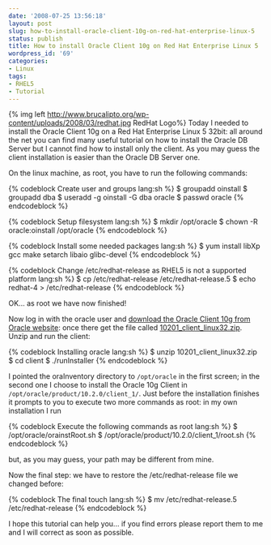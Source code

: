 ```yaml
---
date: '2008-07-25 13:56:18'
layout: post
slug: how-to-install-oracle-client-10g-on-red-hat-enterprise-linux-5
status: publish
title: How to install Oracle Client 10g on Red Hat Enterprise Linux 5
wordpress_id: '69'
categories:
- Linux
tags:
- RHEL5
- Tutorial
---
```


{% img left http://www.brucalipto.org/wp-content/uploads/2008/03/redhat.jpg RedHat Logo%} Today I needed to install the Oracle Client 10g on a Red Hat Enterprise Linux 5 32bit: all around the net you can find many useful tutorial on how to install the Oracle DB Server but I cannot find how to install only the client. As you may guess the client installation is easier than the Oracle DB Server one.

On the linux machine, as root, you have to run the following commands:


{% codeblock Create user and groups lang:sh %}
$ groupadd oinstall
$ groupadd dba
$ useradd -g oinstall -G dba oracle
$ passwd oracle
{% endcodeblock %}



{% codeblock Setup filesystem lang:sh %}
$ mkdir /opt/oracle
$ chown -R oracle:oinstall /opt/oracle
{% endcodeblock %}

{% codeblock Install some needed packages lang:sh %}
$ yum install libXp gcc make setarch libaio glibc-devel
{% endcodeblock %}

{% codeblock Change /etc/redhat-release as RHEL5 is not a supported platform lang:sh %}
$ cp /etc/redhat-release /etc/redhat-release.5
$ echo redhat-4 > /etc/redhat-release
{% endcodeblock %}

OK... as root we have now finished!

Now log in with the oracle user and [download the Oracle Client 10g from Oracle website](http://www.oracle.com/technology/software/products/database/oracle10g/htdocs/10201linuxsoft.html): once there get the file called [10201_client_linux32.zip](http://download.oracle.com/otn/linux/oracle10g/10201/10201_client_linux32.zip). Unzip and run the client:

{% codeblock Installing oracle lang:sh %}
$ unzip 10201_client_linux32.zip
$ cd client
$ ./runInstaller
{% endcodeblock %}

I pointed the oraInventory directory to `/opt/oracle` in the first screen; in the second one I choose to install the Oracle 10g Client in `/opt/oracle/product/10.2.0/client_1/`. Just before the installation finishes it prompts to you to execute two more commands as root: in my own installation I run

{% codeblock Execute the following commands as root lang:sh %}
$ /opt/oracle/orainstRoot.sh
$ /opt/oracle/product/10.2.0/client_1/root.sh
{% endcodeblock %}

but, as you may guess, your path may be different from mine.

Now the final step: we have to restore the /etc/redhat-release file we changed before:


{% codeblock The final touch lang:sh %}
$ mv /etc/redhat-release.5 /etc/redhat-release
{% endcodeblock %}

I hope this tutorial can help you... if you find errors please report them to me and I will correct as soon as possible.
